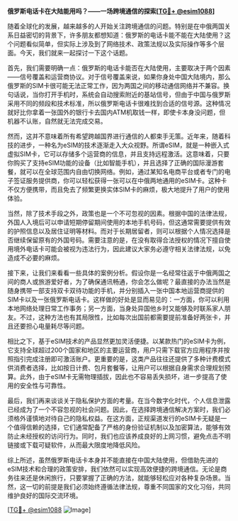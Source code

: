 **俄罗斯电话卡在大陆能用吗？——一场跨境通信的探索[[TG💪+ @esim1088](https://t.me/s/esim1088)]**

随着全球化的发展，越来越多的人开始关注跨境通信的问题。特别是在中俄两国关系日益密切的背景下，许多朋友都想知道：俄罗斯的电话卡能不能在大陆使用？这个问题看似简单，但实际上涉及到了网络技术、政策法规以及实际操作等多个层面。今天，我们就来一起探讨一下这个话题。

首先，我们需要明确一点：俄罗斯的电话卡能否在大陆使用，主要取决于两个因素——信号覆盖和运营商协议。对于信号覆盖来说，如果你身处中国大陆境内，那么俄罗斯的SIM卡很可能无法正常工作，因为两国之间的移动通信网络并不兼容。换句话说，当你打开手机时，系统会自动搜索附近的基站信号，但由于中国与俄罗斯采用不同的频段和技术标准，所以俄罗斯电话卡很难找到合适的信号源。这种情况就好比你拿着一张国外的银行卡去国内ATM机取钱一样，即使卡本身没问题，但机器不认账，自然就无法完成交易。

然而，这并不意味着所有希望跨越国界进行通信的人都束手无策。近年来，随着科技的进步，一种名为eSIM的技术逐渐走入大众视野。所谓eSIM，就是一种嵌入式虚拟SIM卡，它可以存储多个运营商的信息，并且支持远程激活。这意味着，只要你购买了支持eSIM功能的设备（比如智能手机），并且选择了正确的国际漫游套餐，就可以在全球范围内自由切换网络。例如，通过某知名电商平台或者专门的电子签证服务提供商，你可以轻松获得一张可以在中俄两地通用的eSIM卡。这种卡不仅方便携带，而且免去了频繁更换实体SIM卡的麻烦，极大地提升了用户的使用体验。

当然，除了技术手段之外，政策也是一个不可忽视的因素。根据中国的法律法规，外国人入境后可以申请短期停留期间使用的本地手机号码，但这通常需要提供有效的护照信息以及居住证明等材料。而对于长期居留者，则可以根据个人情况选择是否继续保留原有的外国号码。需要注意的是，在没有取得合法授权的情况下擅自使用境外电话卡可能会被视为违法行为，因此建议大家务必遵守相关法律法规，以免造成不必要的麻烦。

接下来，让我们来看看一些具体的案例分析。假设你是一名经常往返于中俄两国之间的商人或旅游爱好者，为了确保通讯畅通，你会怎么做呢？最直接的办法当然是随身携带一部支持双卡双待功能的手机，并分别插入一张中国本地运营商提供的SIM卡以及一张俄罗斯电话卡。这样做的好处是显而易见的：一方面，你可以利用本地网络处理日常工作事务；另一方面，当身处异国他乡时又能够及时联系家人朋友。不过，这种方法也有其局限性，比如每次出国前都需要提前准备好两张卡，并且还要担心电量耗尽等问题。

相比之下，基于eSIM技术的产品显然更加灵活便捷。以某款热门的eSIM卡为例，它支持全球超过200个国家和地区的主要运营商，用户只需下载官方应用程序并按照指引完成注册即可激活账户。更重要的是，这类产品往往还提供了多种计费模式供消费者选择，比如按日计费、包月套餐等，让用户可以根据自身需求合理规划预算。此外，由于eSIM卡无需物理插拔，因此也不容易丢失损坏，进一步提高了使用的安全性与可靠性。

最后，我们再来谈谈关于隐私保护方面的考量。在当今数字化时代，个人信息泄露已经成为了一个不容忽视的社会问题。因此，在选择跨境通信解决方案时，我们必须格外谨慎地对待自己的隐私权益。在这方面，正规渠道发行的eSIM卡无疑是一个值得信赖的选择，它们通常配备了严格的身份验证机制以及加密算法，能够有效防止未经授权的访问行为。同时，我们也应该养成良好的上网习惯，避免点击不明链接或下载可疑软件，从而最大限度地降低风险。

综上所述，虽然俄罗斯电话卡本身并不能直接在中国大陆使用，但借助先进的eSIM技术和合理的政策安排，我们依然可以实现高效便捷的跨境通信。无论是商务往来还是休闲旅行，只要掌握了正确的方法，就能够轻松应对各种复杂场景。当然，这一切的前提是我们必须始终遵循法律法规，尊重不同国家的文化习俗，共同维护良好的国际交流环境。

[[TG💪+ @esim1088](https://t.me/s/esim1088) ![Image](https://i.postimg.cc/4NQfJmqS/Snipaste-2025-05-13-00-14-12.png)]